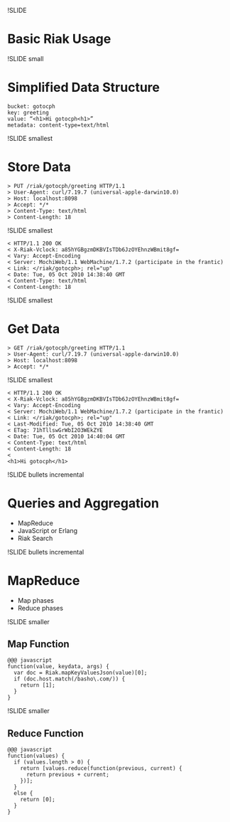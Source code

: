 !SLIDE

# Basic Riak Usage #

!SLIDE small

# Simplified Data Structure #

    bucket: gotocph
    key: greeting
    value: “<h1>Hi gotocph<h1>” 
    metadata: content-type=text/html

!SLIDE smallest

# Store Data #

    > PUT /riak/gotocph/greeting HTTP/1.1
    > User-Agent: curl/7.19.7 (universal-apple-darwin10.0)
    > Host: localhost:8098
    > Accept: */*
    > Content-Type: text/html
    > Content-Length: 18

!SLIDE smallest

    < HTTP/1.1 200 OK
    < X-Riak-Vclock: a85hYGBgzmDKBVIsTDb6JzOYEhnzWBmit8gf=
    < Vary: Accept-Encoding
    < Server: MochiWeb/1.1 WebMachine/1.7.2 (participate in the frantic)
    < Link: </riak/gotocph>; rel="up"
    < Date: Tue, 05 Oct 2010 14:38:40 GMT
    < Content-Type: text/html
    < Content-Length: 18

!SLIDE smallest

# Get Data #

    > GET /riak/gotocph/greeting HTTP/1.1
    > User-Agent: curl/7.19.7 (universal-apple-darwin10.0)
    > Host: localhost:8098
    > Accept: */*

!SLIDE smallest

    < HTTP/1.1 200 OK
    < X-Riak-Vclock: a85hYGBgzmDKBVIsTDb6JzOYEhnzWBmit8gf=
    < Vary: Accept-Encoding
    < Server: MochiWeb/1.1 WebMachine/1.7.2 (participate in the frantic)
    < Link: </riak/gotocph>; rel="up"
    < Last-Modified: Tue, 05 Oct 2010 14:38:40 GMT
    < ETag: 71hTllswGrWbI2O3WEkZYE
    < Date: Tue, 05 Oct 2010 14:40:04 GMT
    < Content-Type: text/html
    < Content-Length: 18
    < 
    <h1>Hi gotocph</h1>

!SLIDE bullets incremental

# Queries and Aggregation #

* MapReduce
* JavaScript or Erlang
* Riak Search

!SLIDE bullets incremental

# MapReduce #

* Map phases
* Reduce phases 

!SLIDE smaller

## Map Function ##

    @@@ javascript
    function(value, keydata, args) {
      var doc = Riak.mapKeyValuesJson(value)[0];
      if (doc.host.match(/basho\.com/)) {
        return [1];
      }
    }

!SLIDE smaller

## Reduce Function ##

    @@@ javascript
    function(values) {
      if (values.length > 0) {
        return [values.reduce(function(previous, current) {
          return previous + current;
        })];
      }
      else {
        return [0];
      }
    }


